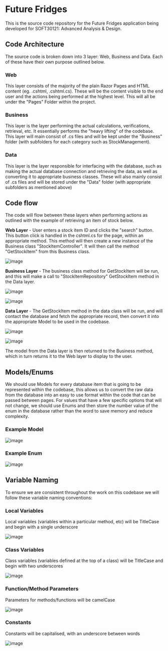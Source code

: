 # Future Fridges
This is the source code repository for the Future Fridges application being developed for SOFT30121: Advanced Analysis & Design.

## Code Architecture
The source code is broken down into 3 layer: Web, Business and Data. Each of these have their own purpose outlined below.

### Web
This layer consists of the majority of the plain Razor Pages and HTML content (eg. .cshtml, .cshtml.cs). These will be the content visible to the end user and the actions being performed at the highest level. This will all be under the "Pages" Folder within the project.

### Business
This layer is the layer performing the actual calculations, verifications, retrieval, etc. It essentially performs the "heavy lifting" of the codebase. This layer will main consist of .cs files and will be kept under the "Business" folder (with subfolders for each category such as StockManagement).

### Data
This layer is the layer responsible for interfacing with the database, such as making the actual database connection and retrieving the data, as well as converting it to appropriate business classes. These will also mainly consist of .cs files and will be stored under the "Data" folder (with appropriate subfolders as mentioned above)

## Code flow
The code will flow between these layers when performing actions as outlined with the example of retrieving an item of stock below.

**Web Layer** - User enters a stock item ID and clicks the "search" button. This button click is handled in the cshtml.cs for the page, within an appropriate method. This method will then create a new instance of the Business class "StockItemController". It will then call the method "GetStockItem" from this Business class.

![image](https://user-images.githubusercontent.com/34271471/194389539-233a90bd-40cc-4e9f-be6e-2e3123fad3f7.png)


**Business Layer** - The business class method for GetStockItem will be run, and this will make a call to "StockItemRepository" GetStockItem method in the Data layer.

![image](https://user-images.githubusercontent.com/34271471/194389934-761abaee-6257-42c0-8ef6-81208abef6a1.png)

![image](https://user-images.githubusercontent.com/34271471/194389670-8b788413-dc69-45cb-a2d1-471fb7b93a7d.png)


**Data Layer** - The GetStockItem method in the data class will be run, and will contact the database and fetch the appropriate record, then convert it into the appropriate Model to be used in the codebase.

![image](https://user-images.githubusercontent.com/34271471/194389824-0bbad505-b462-4170-82ca-55f0ab977b8a.png)

![image](https://user-images.githubusercontent.com/34271471/194389776-5ed4c9d8-b0c9-44f8-8b6f-60dc49d83f41.png)

The model from the Data layer is then returned to the Business method, which in turn returns it to the Web layer to display to the user.

## Models/Enums
We should use Models for every database item that is going to be represented within the codebase, this allows us to convert the raw data from the database into an easy to use format within the code that can be passed between pages. For values that have a few specific options that will not change, we should use Enums and then store the number value of the enum in the database rather than the word to save memory and reduce complexity.

### Example Model
![image](https://user-images.githubusercontent.com/34271471/194391956-06314b01-7b5e-4e06-8639-678e4787cbc5.png)

### Example Enum
![image](https://user-images.githubusercontent.com/34271471/194392033-71b6efd3-d02e-44bd-bb2e-d8ea242abea8.png)


## Variable Naming
To ensure we are consistent throughout the work on this codebase we will follow these variable naming conventions:

### Local Variables
Local variables (variables within a particular method, etc) will be TitleCase and begin with a single underscore

![image](https://user-images.githubusercontent.com/34271471/194390625-be389740-744e-4c48-ad4c-266b6a99057f.png)


### Class Variables
Class variables (variables defined at the top of a class) will be TitleCase and begin with two underscores

![image](https://user-images.githubusercontent.com/34271471/194390794-0b94c888-4b16-4b10-9283-6541c7a57c3e.png)

### Function/Method Parameters
Parameters for methods/functions will be camelCase

![image](https://user-images.githubusercontent.com/34271471/194391016-f402950a-fb53-4161-9da5-e9dc1082e1fb.png)

### Constants
Constants will be capitalised, with an underscore between words

![image](https://user-images.githubusercontent.com/34271471/194391195-09f18a1d-5510-4bf0-ad0f-c2e64cf3cc02.png)


